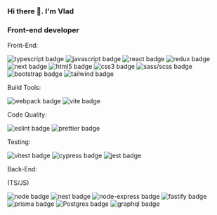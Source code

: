 ### Hi there 👋. I'm Vlad

### Front-end developer

Front-End:

<div id="stack">
    <div id="badges">
       <img src="https://img.shields.io/badge/typescript-%23007ACC.svg?style=for-the-badge&logo=typescript&logoColor=white" alt="typescript badge" />
       <img src="https://img.shields.io/badge/javascript-%23323330.svg?style=for-the-badge&logo=javascript&logoColor=%23F7DF1E" alt="javascript badge" />
       <img src="https://img.shields.io/badge/react-%2320232a.svg?style=for-the-badge&logo=react&logoColor=%2361DAFB" alt="react badge"/>
       <img src="https://img.shields.io/badge/Redux-%23593d88.svg?style=for-the-badge&logo=redux&logoColor=white" alt="redux badge"/>
       <img src="https://img.shields.io/badge/Next-black?style=for-the-badge&logo=next.js&logoColor=white" alt="next badge" />
       <img src="https://img.shields.io/badge/html5-%23E34F26.svg?style=for-the-badge&logo=html5&logoColor=white" alt="html5 badge" />
       <img src="https://img.shields.io/badge/css3-%231572B6.svg?style=for-the-badge&logo=css3&logoColor=white" alt="css3 badge" />
       <img src="https://img.shields.io/badge/SASS-hotpink.svg?style=for-the-badge&logo=SASS&logoColor=white" alt="sass/scss badge"/>
       <img src="https://img.shields.io/badge/bootstrap-%23563D7C.svg?style=for-the-badge&logo=bootstrap&logoColor=white" alt="bootstrap badge" />
       <img src="https://img.shields.io/badge/tailwindcss-%2338B2AC.svg?style=for-the-badge&logo=tailwind-css&logoColor=white" alt="tailwind badge" />
    </div>
 </div>

Build Tools:

<div id="stack">
    <div id="badges">
        <img src="https://img.shields.io/badge/webpack-%238DD6F9.svg?style=for-the-badge&logo=webpack&logoColor=black" alt="webpack badge" />
        <img src="https://img.shields.io/badge/vite-%23646CFF.svg?style=for-the-badge&logo=vite&logoColor=white" alt="vite badge" />
    </div>
</div>

Code Quality:

<div id="stack">
    <div id="badges">
        <img src="https://img.shields.io/badge/ESLint-4B3263?style=for-the-badge&logo=eslint&logoColor=white" alt="eslint badge" />
        <img src="https://img.shields.io/badge/-prettier-white?logo=prettier&logoColor=purple&style=for-the-badge" alt="prettier badge" />
    </div>
</div>

Testing:

<div id="stack">
    <div id="badges">
        <img src="https://img.shields.io/badge/-vitest-white?logo=vitest&logoColor=purple&style=for-the-badge" alt="vitest badge" />
        <img src="https://img.shields.io/badge/-cypress-white?logo=cypress&logoColor=purple&style=for-the-badge" alt="cypress badge" />
        <img src="https://img.shields.io/badge/-jest-%23C21325?style=for-the-badge&logo=jest&logoColor=white" alt="jest badge" />
    </div>
</div>

Back-End:

(TS/JS)
<div id="stack">
    <div id="badges">
       <img src="https://img.shields.io/badge/Node.js-43853D?style=for-the-badge&logo=node.js&logoColor=white" alt="node badge" />
       <img src="https://img.shields.io/badge/-Nestjs-black?logo=nestjs&logoColor=white&style=for-the-badge" alt="nest badge" />
       <img src="https://img.shields.io/badge/Express.js-404D59?style=for-the-badge" alt="node-express badge" />
       <img src="https://img.shields.io/badge/-fastify-black?logo=fastify&logoColor=green&style=for-the-badge" alt="fastify badge" />
       <img src="https://img.shields.io/badge/-Prisma-61DAFB?logo=prisma&logoColor=white&style=for-the-badge" alt="prisma badge" />
       <img src="https://img.shields.io/badge/postgres-%23316192.svg?style=for-the-badge&logo=postgresql&logoColor=white" alt="Postgres badge" />
       <img src="https://img.shields.io/badge/-graphql-black?logo=graphql&logoColor=red&style=for-the-badge" alt="graphql badge" />
    </div>
</div>
